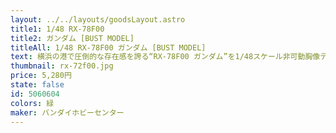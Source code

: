 ```yaml
---
layout: ../../layouts/goodsLayout.astro
title1: 1/48 RX-78F00
title2: ガンダム [BUST MODEL]
titleAll: 1/48 RX-78F00 ガンダム [BUST MODEL]
text: 横浜の港で圧倒的な存在感を誇る“RX-78F00 ガンダム”を1/48スケール非可動胸像ディスプレイモデルで精密に再現。“RX-78F00 ガンダム”のデザインを1/48スケールで再現！特徴的なフォルムや装甲のパネルラインを精密に再現。選択式の首と肩のオプションパーツで実物大ガンダムのフォルムを再現可能。LEDユニットにより、メインカメラとツインアイが発光！頭部に組み込まれたLEDユニット（ブルー）により、ライトアップが可能。※ボタン電池（LR41）2個（別売り）を使用します。
thumbnail: rx-72f00.jpg
price: 5,280円
state: false
id: 5060604
colors: 緑
maker: バンダイホビーセンター
---
```

